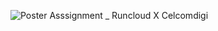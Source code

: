 ![Poster Asssignment _ Runcloud X Celcomdigi](https://github.com/user-attachments/assets/1942a817-5fc9-4266-b3da-736909ebd6cb)
